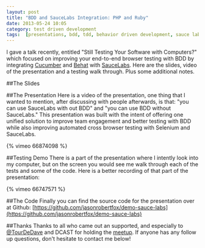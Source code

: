```yaml
---
layout: post
title: "BDD and SauceLabs Integration: PHP and Ruby"
date: 2013-05-24 10:05
category: test driven development
tags:  [presentations, bdd, tdd, behavior driven development, sauce labs, php, ruby]
---
```


I gave a talk recently, entitled "Still Testing Your Software with Computers?" which focused on improving your end-to-end browser testing with BDD by integrating [Cucumber](http://cukes.info/) and [Behat](http://behat.org/) with [SauceLabs](https://saucelabs.com/). Here are the slides, video of the presentation and a testing walk through. Plus some additional notes.

##The Slides
<script async class="speakerdeck-embed" data-id="bd4f2280a4b20130acb612a0392dde58" data-ratio="1.77777777777778" src="//speakerdeck.com/assets/embed.js"></script>


##The Presentation
Here is a video of the presentation, one thing that I wanted to mention, after discussing with people afterwards, is that: "you can use SauceLabs with out BDD" and "you can use BDD without SauceLabs." This presentation was built with the intent of offering one unified solution to improve team engagement and better testing with BDD while also improving automated cross browser testing with Selenium and SauceLabs.

{% vimeo 66874098 %}

##Testing Demo
There is a part of the presentation where I intently look into my computer, but on the screen you would see me walk through each of the tests and some of the code. Here is a better recording of that part of the presentation:

{% vimeo 66747571 %}

##The Code
Finally you can find the source code for the presentation over at Github: [https://github.com/jasonrobertfox/demo-sauce-labs](https://github.com/jasonrobertfox/demo-sauce-labs)

##Thanks
Thanks to all who came out an supported, and especially to [@TourDeDave](https://twitter.com/TourDeDave) and DCAST for holding the [meetup](http://www.meetup.com/D-CAST/). If anyone has any follow up questions, don't hesitate to contact me below!


